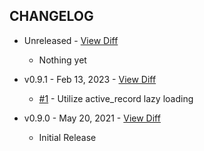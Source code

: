 CHANGELOG
---------

- Unreleased - [View Diff](https://github.com/westonganger/active_record_simple_execute/compare/v0.9.1...master)
  * Nothing yet

- v0.9.1 - Feb 13, 2023 - [View Diff](https://github.com/westonganger/active_record_simple_execute/compare/v0.9.0...v0.9.1)
  * [#1](https://github.com/westonganger/active_record_simple_execute/pull/1) - Utilize active_record lazy loading

- v0.9.0 - May 20, 2021 - [View Diff](https://github.com/westonganger/active_record_simple_execute/compare/1546ce4...v0.9.0)
  * Initial Release
